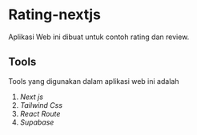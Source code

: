 # Rating-nextjs

Aplikasi Web ini dibuat untuk contoh rating dan review.

## Tools

Tools yang digunakan dalam aplikasi web ini adalah

1.  _Next js_
2.  _Tailwind Css_
3.  _React Route_
4.  _Supabase_
